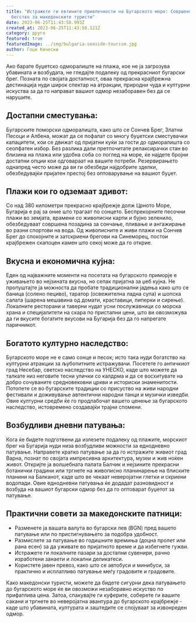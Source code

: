 ```yaml
---
title: "Истражете ги евтините привлечности на Бугарското море: Совршеното
  бегство за македонските туристи"
date: 2023-06-25T11:43:58.993Z
created_at: 2023-06-25T11:43:58.121Z
category: друго
featured: true
featuredImage: ../img/bulgaria-seaside-tourism.jpg
author: Гоце Кически
---
```

Ако барате буџетско одморалиште на плажа, кое не ја загрозува убавината и возбудата, не гледајте подалеку од прекрасниот бугарски брег. Позната по својата достапност, оваа прекрасна крајбрежна дестинација нуди широк спектар на атракции, природни чуда и културни искуства за да го направат вашиот одмор незаборавен без да се нарушите.

## Достапни сместувања:
Бугарските поморски одморалишта, како што се Сончев Брег, Златни Песоци и Албена, можат да се пофалат со многу буџетски сместувачки капацитети, кои се движат од пријатни куќи за гости до одморалишта со сеопфатен избор. Без разлика дали претпочитате релаксирачки стан во близина на плажа или удобна соба со поглед на море, ќе најдете бројни достапни опции кои одговараат на вашите потреби. Резервирањето однапред често може да ви ги обезбеди најдобрите зделки, обезбедувајќи пријатен престој без оптоварување на вашиот буџет.

## Плажи кои го одземаат здивот:
Со над 380 километри прекрасно крајбрежје долж Црното Море, Бугарија е рај за оние што трагаат по сонцето. Беспрекорните песочни плажи во земјата, врамени со живописни карпи и бујно зеленило, обезбедуваат совршена позадина за сончање, пливање и ангажирање во разни спортови на вода. Од живописните и живи плажи на Сончев Брег до спокојните и затскриени брегови на Синеморец, постои крајбрежен скапоцен камен што секој може да го открие.

## Вкусна и економична кујна:
Еден од најважните моменти на посетата на бугарското приморје е уживањето во нејзината вкусна, но сепак пријатна за џеб кујна. Не пропуштајте ја можноста да пробате традиционални јадења како што се баница (солено пециво), таратор (освежителна ладна супа) и шопска салата (шарена мешавина од домати, краставици, пиперки и сирење). Локалните ресторани и таверни нудат усни послужавници со морска храна и специјалитети на скара по пристапни цени, што ви овозможува да ги вкусите богатите вкусови на Бугарија без да го напрегате паричникот.

## Богатото културно наследство:
Бугарското море не е само сонце и песок; исто така нуди богатство на културни атракции за љубопитните истражувачи. Посетете го античкиот град Несебар, светско наследство на УНЕСКО, каде што можете да талкате низ неговите тесни улички со калдрма и да се восхитувате на добро сочуваните средновековни цркви и историски знаменитости. Потопете се во бугарските традиции со присуство на живи народни фестивали и доживување автентични народни танци и музички изведби. Овие културни средби ќе го продлабочат вашето ценење за бугарското наследство, истовремено создавајќи трајни спомени.

## Возбудливи дневни патувања:
Кога ќе бидете подготвени да излезете подалеку од плажите, морскиот брег на Бугарија нуди низа возбудливи можности за еднодневно патување. Направете кратко патување за да го истражите живиот град Варна, познат по својата импресивна архитектура, музеи и жив ноќен живот. Откријте ја волшебната палата Балчик и нејзините прекрасни ботанички градини или тргнете на живописно планинарење на блиските планини на Балканот, каде што ве чекаат неверојатни глетки и скриени водопади. Овие еднодневни патувања ќе додадат разновидност и возбуда на вашиот бугарски одмор без да го оптоварат буџетот за патување.

## Практични совети за македонските патници:

- Разменете ја вашата валута во бугарски лев (BGN) пред вашето патување или по пристигнувањето за подобра удобност.
- Размислете за патување во годишните времиња (доцна пролет или рана есен) за да уживате во пријатното време и да избегнете гужви.
- Истражете ги локалните пазари за достапни сувенири, рачно изработени занаети и локални деликатеси.
- Користете јавен превоз, како што се автобуси и минибуси, за практично и исплатливо патување меѓу градовите и градовите.

Како македонски туристи, можете да бидете сигурни дека патувањето до бугарското море ќе ви овозможи незаборавно искуство по прифатлива цена. Затоа, спакувајте ги куферите, соберете ги вашите сакани и тргнете во неверојатна авантура до бугарското крајбрежје - каде што убавината, културата и заштедите се спојуваат за извонреден одмор.